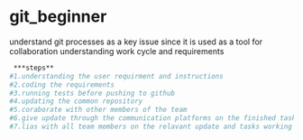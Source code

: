 # git_beginner
understand git processes as a key issue since it is used as a tool for collaboration 
understanding work cycle and requirements
```bash
 ***steps**
#1.understanding the user requirment and instructions
#2.coding the requirements 
#3.running tests before pushing to github
#4.updating the common repository
#5.coraborate with other members of the team  
#6.give update through the communication platforms on the finished tasks or issue. eg discord, linear etc.
#7.lias with all team members on the relavant update and tasks working on to have a good flow of the whole process.
```
